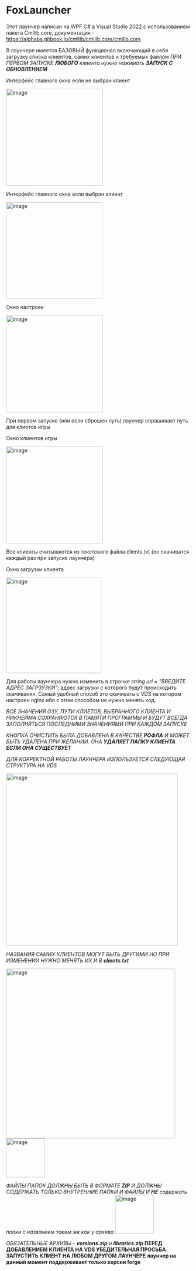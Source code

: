 # FoxLauncher
Этот лаунчер написан на WPF C# в Visual Studio 2022 с использованием пакета Cmllib.core, документация - https://alphabs.gitbook.io/cmllib/cmllib.core/cmllib.core

В лаунчере имеется БАЗОВЫЙ функционал включающий в себя загрузку списка клиентов, самих клиентов и требуемых файлом *ПРИ ПЕРВОМ ЗАПУСКЕ **ЛЮБОГО** клиента нужно нажимать **ЗАПУСК С ОБНОВЛЕНИЕМ*** 

Интерфейс главного окна если не выбран клиент


<img width="264" alt="image" src="https://github.com/MehanikTMYT/FoxLauncher/assets/29605858/d85bd171-3106-4a99-b4fb-85f8337bdfe3">


Интерфейс главного окна если выбран клиент


<img width="263" alt="image" src="https://github.com/MehanikTMYT/FoxLauncher/assets/29605858/e495e068-668f-4c1a-8f2d-a3a7dae99163">

Окно настроек


<img width="264" alt="image" src="https://github.com/MehanikTMYT/FoxLauncher/assets/29605858/7a0b16e1-5fb8-4edf-88c0-31d26799f9f2">

При первом запуске (или если сброшен путь) лаунчер спрашивает путь для клиетов игры

Окно клиентов игры

<img width="264" alt="image" src="https://github.com/MehanikTMYT/FoxLauncher/assets/29605858/fedfde17-83ca-4de5-aac1-7690e78428fa">

Все клиенты считываются из текстового файла clients.txt (он скачиватся каждый раз при запуске лаунчера)

Окно загрузки клиента 


<img width="260" alt="image" src="https://github.com/MehanikTMYT/FoxLauncher/assets/29605858/7b1a874f-a2bd-4070-8c92-722bd8a28306">

Для работы лаунчера нужно изменить в строчке *string url = "ВВЕДИТЕ АДРЕС ЗАГРЗУЗКИ";* адрес загрузки с которого будут происходить скачивания. Самый удобный способ это скачивать с VDS на котором настроен nginx ибо с этим способом не нужно менять код. 

*ВСЕ ЗНАЧЕНИЯ ОЗУ, ПУТИ КЛИЕТОВ, ВЫБРАННОГО КЛИЕНТА И НИКНЕЙМА СОХРАНЯЮТСЯ В ПАМЯТИ ПРОГРАММЫ И БУДУТ ВСЕГДА ЗАПОЛНЯТЬСЯ ПОСЛЕДНИМИ ЗНАЧЕНИЯМИ ПРИ КАЖДОМ ЗАПУСКЕ*

*КНОПКА ОЧИСТИТЬ БЫЛА ДОБАВЛЕНА В КАЧЕСТВЕ **РОФЛА** И МОЖЕТ БЫТЬ УДАЛЕНА ПРИ ЖЕЛАНИИ. ОНА **УДАЛЯЕТ ПАПКУ КЛИЕНТА ЕСЛИ ОНА СУЩЕСТВУЕТ*** 

*ДЛЯ КОРРЕКТНОЙ РАБОТЫ ЛАУНЧЕРА ИЗПОЛЬЗУЕТСЯ СЛЕДУЮЩАЯ СТРУКТУРА НА VDS*


<img width="469" alt="image" src="https://github.com/MehanikTMYT/FoxLauncher/assets/29605858/8709a82b-8b42-4548-9180-8b73f2fa582d">

*НАЗВАНИЯ САМИХ КЛИЕНТОВ МОГУТ БЫТЬ ДРУГИМИ НО ПРИ ИЗМЕНЕНИИ НУЖНО МЕНЯТЬ ИХ И В **clients.txt***

<img width="462" alt="image" src="https://github.com/MehanikTMYT/FoxLauncher/assets/29605858/3f2922cb-2088-4e02-9ad2-09d9640a12c6">
<img width="106" alt="image" src="https://github.com/MehanikTMYT/FoxLauncher/assets/29605858/83006ea1-4f22-47f3-9e80-849674f75177">

*ФАЙЛЫ ПАПОК ДОЛЖНЫ БЫТЬ В ФОРМАТЕ **ZIP** И ДОЛЖНЫ СОДЕРЖАТЬ ТОЛЬКО ВНУТРЕННИЕ ПАПКИ И ФАЙЛЫ И **НЕ** содержать папки с названием таким же как у архива*
<img width="106" alt="image" src="https://github.com/MehanikTMYT/FoxLauncher/assets/29605858/260c2e8d-e259-44c9-ae77-76f94c4f241c">

*ОБЯЗАТЕЛЬНЫЕ АРХИВЫ - **versions.zip** и **libraries.zip*** **ПЕРЕД ДОБАВЛЕНИЕМ КЛИЕНТА НА VDS УБЕДИТЕЛЬНАЯ ПРОСЬБА ЗАПУСТИТЬ КЛИЕНТ НА ЛЮБОМ ДРУГОМ ЛАУНЧЕРЕ** **лаунчер на данный момент поддерживает только версии forge**
